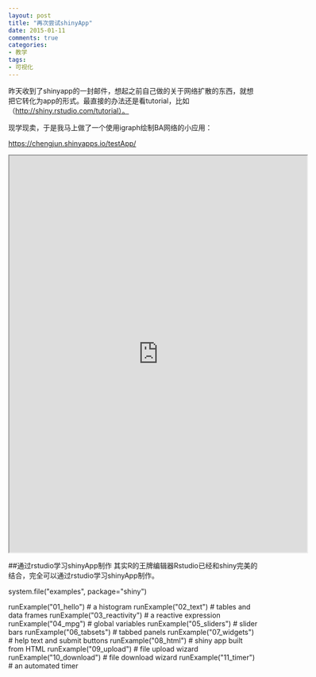 ```yaml
---
layout: post
title: "再次尝试shinyApp"
date: 2015-01-11
comments: true
categories: 
- 教学
tags:
- 可视化
---
```


昨天收到了shinyapp的一封邮件，想起之前自己做的关于网络扩散的东西，就想把它转化为app的形式。最直接的办法还是看tutorial，比如（http://shiny.rstudio.com/tutorial）。

现学现卖，于是我马上做了一个使用igraph绘制BA网络的小应用：

https://chengjun.shinyapps.io/testApp/
<iframe src='https://chengjun.shinyapps.io/testApp/' scrolling="no" width="600" height = "800"></iframe>


##通过rstudio学习shinyApp制作
其实R的王牌编辑器Rstudio已经和shiny完美的结合，完全可以通过rstudio学习shinyApp制作。

  system.file("examples", package="shiny")
  
  runExample("01_hello") # a histogram
  runExample("02_text") # tables and data frames
  runExample("03_reactivity") # a reactive expression
  runExample("04_mpg") # global variables
  runExample("05_sliders") # slider bars
  runExample("06_tabsets") # tabbed panels
  runExample("07_widgets") # help text and submit buttons
  runExample("08_html") # shiny app built from HTML
  runExample("09_upload") # file upload wizard
  runExample("10_download") # file download wizard
  runExample("11_timer") # an automated timer






 
